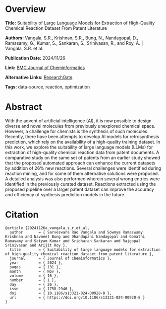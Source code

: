 # Overview
**Title:**
Suitability of Large Language Models for Extraction of High-Quality Chemical Reaction Dataset From Patent Literature

**Authors:**
Vangala, S.R., Krishnan, S.R., Bung, N., Nandagopal, D., Ramasamy, G., Kumar, S., Sankaran, S., Srinivasan, R., and Roy, A. |
Vangala, S.R. et al.

**Publication Date:**
2024/11/26

**Link:**
[BMC Journal of Cheminformatics](https://jcheminf.biomedcentral.com/articles/10.1186/s13321-024-00928-8)

**Alternative Links:**
[ResearchGate](https://www.researchgate.net/publication/386145115_Suitability_of_large_language_models_for_extraction_of_high-quality_chemical_reaction_dataset_from_patent_literature)

**Tags:**
data-source, reaction, optimization


# Abstract
With the advent of artificial intelligence (AI), it is now possible to design diverse and novel molecules from previously unexplored chemical space.
However, a challenge for chemists is the synthesis of such molecules.
Recently, there have been attempts to develop AI models for retrosynthesis prediction, which rely on the availability of a high-quality training dataset.
In this work, we explore the suitability of large language models (LLMs) for extraction of high-quality chemical reaction data from patent documents.
A comparative study on the same set of patents from an earlier study showed that the proposed automated approach can enhance the current datasets by addition of 26% new reactions.
Several challenges were identified during reaction mining, and for some of them alternative solutions were proposed.
A detailed analysis was also performed wherein several wrong entries were identified in the previously curated dataset.
Reactions extracted using the proposed pipeline over a larger patent dataset can improve the accuracy and efficiency of synthesis prediction models in the future.


# Citation
```
@article {20241126a_vangala_s_r_et_al,
  author       = { Sarveswara Rao Vangala and Sowmya Ramaswamy Krishnan and Navneet Bung and Dhandapani Nandagopal and Gomathi Ramasamy and Satyam Kumar and Sridharan Sankaran and Rajgopal Srinivasan and Arijit Roy },
  title        = { Suitability of large language models for extraction of high-quality chemical reaction dataset from patent literature },
  journal      = { Journal of Cheminformatics },
  year         = { 2024 },
  pages        = { 131 },
  month        = { Nov },
  volume       = { 16 },
  number       = { 1 },
  day          = { 26 },
  issn         = { 1758-2946 },
  doi          = { 10.1186/s13321-024-00928-8 },
  url          = { https://doi.org/10.1186/s13321-024-00928-8 }
}
```
